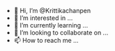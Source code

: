- 👋 Hi, I’m @Krittikachanpen
- 👀 I’m interested in ...
- 🌱 I’m currently learning ...
- 💞️ I’m looking to collaborate on ...
- 📫 How to reach me ...

<!---
Krittikachanpen/Krittikachanpen is a ✨ special ✨ repository because its `README.md` (this file) appears on your GitHub profile.
You can click the Preview link to take a look at your changes.
--->
